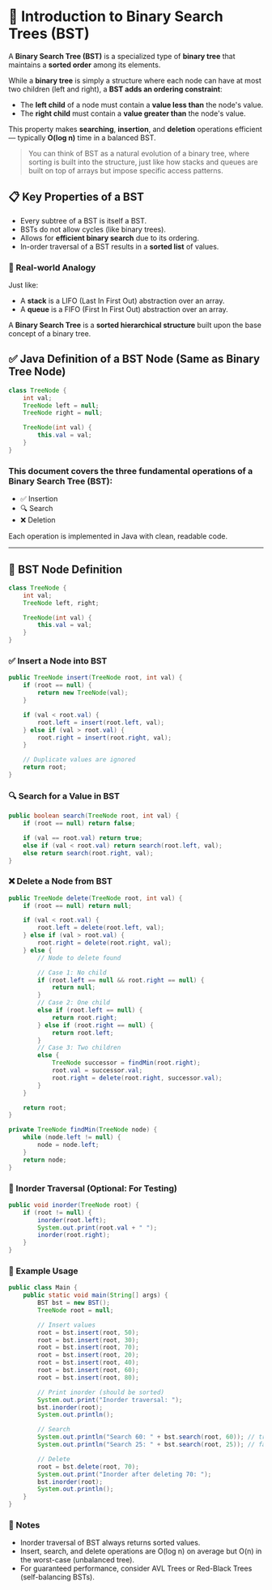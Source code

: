 # 🌲 Introduction to Binary Search Trees (BST)

A **Binary Search Tree (BST)** is a specialized type of **binary tree** that maintains a **sorted order** among its elements.

While a **binary tree** is simply a structure where each node can have at most two children (left and right), a **BST adds an ordering constraint**:

- The **left child** of a node must contain a **value less than** the node's value.
- The **right child** must contain a **value greater than** the node's value.

This property makes **searching**, **insertion**, and **deletion** operations efficient — typically **O(log n)** time in a balanced BST.

> You can think of BST as a natural evolution of a binary tree, where sorting is built into the structure, just like how stacks and queues are built on top of arrays but impose specific access patterns.

## 📋 Key Properties of a BST

- Every subtree of a BST is itself a BST.
- BSTs do not allow cycles (like binary trees).
- Allows for **efficient binary search** due to its ordering.
- In-order traversal of a BST results in a **sorted list** of values.

### 📌 Real-world Analogy

Just like:

- A **stack** is a LIFO (Last In First Out) abstraction over an array.
- A **queue** is a FIFO (First In First Out) abstraction over an array.

A **Binary Search Tree** is a **sorted hierarchical structure** built upon the base concept of a binary tree.

## ✅ Java Definition of a BST Node (Same as Binary Tree Node)

```java
class TreeNode {
    int val;
    TreeNode left = null;
    TreeNode right = null;

    TreeNode(int val) {
        this.val = val;
    }
}
```

### This document covers the three fundamental operations of a **Binary Search Tree (BST)**:

- ✅ Insertion
- 🔍 Search
- ❌ Deletion

Each operation is implemented in Java with clean, readable code.

---

## 📘 BST Node Definition

```java
class TreeNode {
    int val;
    TreeNode left, right;

    TreeNode(int val) {
        this.val = val;
    }
}
```

### ✅ Insert a Node into BST

```java
public TreeNode insert(TreeNode root, int val) {
    if (root == null) {
        return new TreeNode(val);
    }

    if (val < root.val) {
        root.left = insert(root.left, val);
    } else if (val > root.val) {
        root.right = insert(root.right, val);
    }

    // Duplicate values are ignored
    return root;
}
```

### 🔍 Search for a Value in BST

```java
public boolean search(TreeNode root, int val) {
    if (root == null) return false;

    if (val == root.val) return true;
    else if (val < root.val) return search(root.left, val);
    else return search(root.right, val);
}
```

### ❌ Delete a Node from BST

```java
public TreeNode delete(TreeNode root, int val) {
    if (root == null) return null;

    if (val < root.val) {
        root.left = delete(root.left, val);
    } else if (val > root.val) {
        root.right = delete(root.right, val);
    } else {
        // Node to delete found

        // Case 1: No child
        if (root.left == null && root.right == null) {
            return null;
        }
        // Case 2: One child
        else if (root.left == null) {
            return root.right;
        } else if (root.right == null) {
            return root.left;
        }
        // Case 3: Two children
        else {
            TreeNode successor = findMin(root.right);
            root.val = successor.val;
            root.right = delete(root.right, successor.val);
        }
    }

    return root;
}

private TreeNode findMin(TreeNode node) {
    while (node.left != null) {
        node = node.left;
    }
    return node;
}
```

### 🔁 Inorder Traversal (Optional: For Testing)

```java
public void inorder(TreeNode root) {
    if (root != null) {
        inorder(root.left);
        System.out.print(root.val + " ");
        inorder(root.right);
    }
}
```

### 🧪 Example Usage

```java
public class Main {
    public static void main(String[] args) {
        BST bst = new BST();
        TreeNode root = null;

        // Insert values
        root = bst.insert(root, 50);
        root = bst.insert(root, 30);
        root = bst.insert(root, 70);
        root = bst.insert(root, 20);
        root = bst.insert(root, 40);
        root = bst.insert(root, 60);
        root = bst.insert(root, 80);

        // Print inorder (should be sorted)
        System.out.print("Inorder traversal: ");
        bst.inorder(root);
        System.out.println();

        // Search
        System.out.println("Search 60: " + bst.search(root, 60)); // true
        System.out.println("Search 25: " + bst.search(root, 25)); // false

        // Delete
        root = bst.delete(root, 70);
        System.out.print("Inorder after deleting 70: ");
        bst.inorder(root);
        System.out.println();
    }
}
```

### 🧠 Notes

- Inorder traversal of BST always returns sorted values.
- Insert, search, and delete operations are O(log n) on average but O(n) in the worst-case (unbalanced tree).
- For guaranteed performance, consider AVL Trees or Red-Black Trees (self-balancing BSTs).
